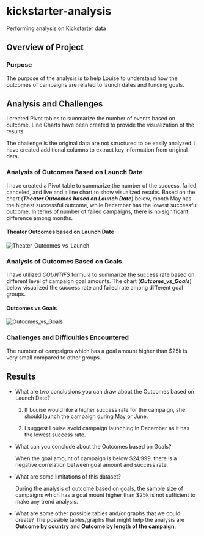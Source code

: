 # kickstarter-analysis
Performing analysis on Kickstarter data

## Overview of Project
### Purpose
The purpose of the analysis is to help Louise to understand how the outcomes of campaigns are related to launch dates and funding goals.

## Analysis and Challenges
I created Pivot tables to summarize the number of events based on outcome. Line Charts have been created to provide the visualization of the results.

The challenge is the original data are not structured to be easily analyzed. I have created additional columns to extract key information from original data.

### Analysis of Outcomes Based on Launch Date

I have created a Pivot table to summarize the number of the success, failed, canceled, and live and a line chart to show visualized results.
Based on the chart (***Theater Outcomes based on Launch Date***) below, month May has the highest successful outcome, while December has the lowest successful outcome. In terms of number of failed campaigns, there is no significant difference among months.

#### Theater Outcomes based on Launch Date
![Theater_Outcomes_vs_Launch](https://user-images.githubusercontent.com/92648619/139609847-49bbc6d0-b10e-495d-adc1-f55e2a3c7b80.png)

### Analysis of Outcomes Based on Goals

I have utilized *COUNTIFS* formula to summarize the success rate based on different level of campaign goal amounts. The chart (***Outcome_vs_Goals***) below visualized the success rate and failed rate among different goal groups. 

#### Outcomes vs Goals
![Outcomes_vs_Goals](https://user-images.githubusercontent.com/92648619/139611726-a3cbadc7-31a1-4574-82f4-3521a1c812c8.png)

### Challenges and Difficulties Encountered

The number of campaigns which has a goal amount higher than $25k is very small compared to other groups.

## Results

- What are two conclusions you can draw about the Outcomes based on Launch Date?

  1. If Louise would like a higher success rate for the campaign, she should launch the campaign during May or June.

  2. I suggest Louise avoid campaign launching in December as it has the lowest success rate.

- What can you conclude about the Outcomes based on Goals?

  When the goal amount of campaign is below $24,999, there is a negative correlation between goal amount and success rate. 

- What are some limitations of this dataset?

  During the analysis of outcome based on goals, the sample size of campaigns which has a goal mount higher than $25k is not sufficient to make any trend analysis. 

- What are some other possible tables and/or graphs that we could create?
  The possible tables/graphs that might help the analysis are **Outcome by country** and **Outcome by length of the campaign**. 


